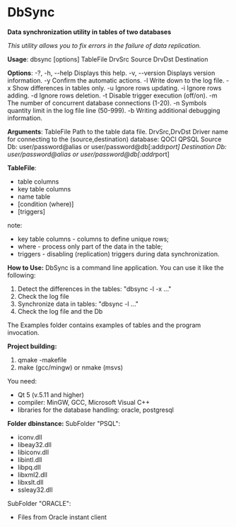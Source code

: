 # DbSync

**Data synchronization utility in tables of two databases**

*This utility allows you to fix errors in the failure of data replication.*

**Usage**: dbsync [options] TableFile DrvSrc Source DrvDst Destination

**Options**:
    -?, -h, --help   Displays this help.
    -v, --version    Displays version information.
    -y               Confirm the automatic actions.
    -l               Write down to the log file.
    -x               Show differences in tables only.
    -u               Ignore rows updating.
    -i               Ignore rows adding.
    -d               Ignore rows deletion.
    -t               Disable trigger execution (off/on).
    -m <connections> The number of concurrent database connections (1-20).
    -n <limit>       Symbols quantity limit in the log file line (50-999).
	-b               Writing additional debugging information.

**Arguments**:
      TableFile       Path to the table data file.
      DrvSrc,DrvDst   Driver name for connecting to the (source,destination) database: QOCI QPSQL
      Source          Db: user/password@alias or user/password@db[:addr*port]
      Destination     Db: user/password@alias or user/password@db[:addr*port]

**TableFile**:
- table columns
- key table columns
- name table
- [condition (where)]
- [triggers]

note:
- key table columns - columns to define unique rows;
- where - process only part of the data in the table;
- triggers - disabling (replication) triggers during data synchronization.
  
**How to Use:**
DbSync is a command line application. You can use it like the following:

1. Detect the differences in the tables: "dbsync -l -x ..."
2. Check the log file
3. Synchronize data in tables: "dbsync -l ..."
4. Check the log file and the Db

The Examples folder contains examples of tables and the program invocation.

**Project building:**
1. qmake -makefile
2. make (gcc/mingw) or nmake (msvs)

You need:
- Qt 5 (v.5.11 and higher)
- compiler: MinGW, GCC, Microsoft Visual C++
- libraries for the database handling: oracle, postgresql

**Folder dbinstance:**
SubFolder "PSQL":
- iconv.dll
- libeay32.dll
- libiconv.dll
- libintl.dll
- libpq.dll
- libxml2.dll
- libxslt.dll
- ssleay32.dll

SubFolder "ORACLE":
- Files from Oracle instant client 
